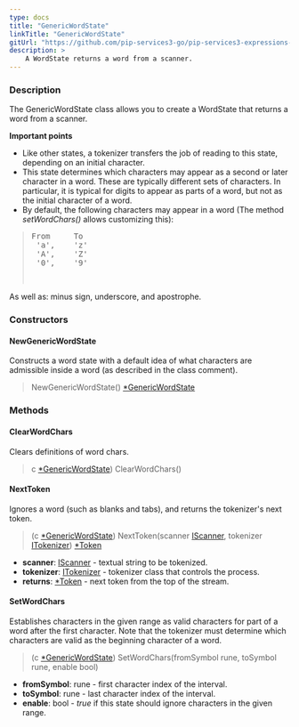 ```yaml
---
type: docs
title: "GenericWordState"
linkTitle: "GenericWordState"
gitUrl: "https://github.com/pip-services3-go/pip-services3-expressions-go"
description: > 
    A WordState returns a word from a scanner. 
---
```


### Description

The GenericWordState class allows you to create a WordState that returns a word from a scanner.

**Important points**

- Like other states, a tokenizer transfers the job of reading to this state, depending on an initial character.
- This state determines which characters may appear as a second or later character in a word. These are typically different sets of characters. In particular, it is typical for digits to appear as parts of a word, but not as the initial character of a word.
- By default, the following characters may appear in a word (The method *setWordChars()* allows customizing this):
<blockquote><pre>
From     To
 'a',    'z'
 'A',    'Z'
 '0',    '9'
   
</pre></blockquote>
As well as: minus sign, underscore, and apostrophe.

### Constructors

#### NewGenericWordState
Constructs a word state with a default idea of what characters
are admissible inside a word (as described in the class comment).

> NewGenericWordState() [*GenericWordState]()

### Methods


#### ClearWordChars
Clears definitions of word chars.

> c [*GenericWordState]()) ClearWordChars()

#### NextToken
Ignores a word (such as blanks and tabs), and returns the tokenizer's next token.

> (c [*GenericWordState]()) NextToken(scanner [IScanner](../../../io/iscanner), tokenizer [ITokenizer](../../itokenizer)) [*Token](../../token)

- **scanner**: [IScanner](../../../io/iscanner) - textual string to be tokenized.
- **tokenizer**: [ITokenizer](../../itokenizer) - tokenizer class that controls the process.
- **returns**: [*Token](../../token) - next token from the top of the stream.

#### SetWordChars
Establishes characters in the given range as valid characters for part of a word after the first character. Note that the tokenizer must determine which characters are valid as the beginning character of a word.

> (c [*GenericWordState]()) SetWordChars(fromSymbol rune, toSymbol rune, enable bool)

- **fromSymbol**: rune - first character index of the interval.
- **toSymbol**: rune - last character index of the interval.
- **enable**: bool - *true* if this state should ignore characters in the given range.
